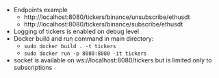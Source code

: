 * Endpoints example
  * http://localhost:8080/tickers/binance/unsubscribe/ethusdt
  * http://localhost:8080/tickers/binance/subscribe/ethusdt
* Logging of tickers is enabled on debug level
* Docker build and run command in main directory:
  * ```sudo docker build . -t tickers```
  * ```sudo docker run -p 8080:8080 -it tickers```
* socket is available on ws://localhost:8080/tickers but is limited only to subscriptions 